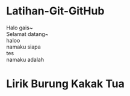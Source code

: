 # Latihan-Git-GitHub

Halo gais~
<br>Selamat datang~
<br>haloo
<br>namaku siapa
<br> tes
<br> namaku adalah

# Lirik Burung Kakak Tua
